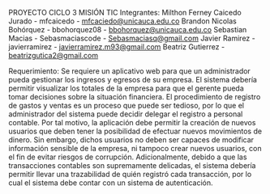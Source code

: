PROYECTO CICLO 3 MISIÓN TIC 
Integrantes: 
Milthon Ferney Caicedo Jurado - 
mfcaicedo - mfcaciedo@unicauca.edu.co
Brandon Nicolas Bohórquez - 
bbohorquez08 - bbohorquez@unicauca.edu.co
Sebastian Macias - 
Sebasmaciascode - Sebasmaciasq@gmail.com
Javier Ramirez - 
javierramirez - javierramirez.m93@gmail.com
Beatriz Gutierrez - 
beatrizgutica2@gmail.com

Requerimiento:
Se requiere un aplicativo web para que un administrador pueda gestionar los
ingresos y egresos de su empresa. El sistema debería permitir visualizar los
totales de la empresa para que el gerente pueda tomar decisiones sobre la
situación financiera.
El procedimiento de registro de gastos y ventas es un proceso que puede ser
tedioso, por lo que el administrador del sistema puede decidir delegar el
registro a personal contable. Por tal motivo, la aplicación debe permitir la
creación de nuevos usuarios que deben tener la posibilidad de efectuar
nuevos movimientos de dinero. Sin embargo, dichos usuarios no deben ser
capaces de modificar información sensible de la empresa, ni tampoco crear
nuevos usuarios, con el fin de evitar riesgos de corrupción.
Adicionalmente, debido a que las transacciones contables son
supremamente delicadas, el sistema debería permitir llevar una trazabilidad
de quién registró cada transacción, por lo cual el sistema debe contar con un
sistema de autenticación.


